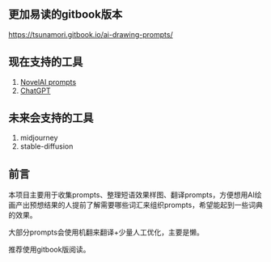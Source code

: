 ## 更加易读的gitbook版本

https://tsunamori.gitbook.io/ai-drawing-prompts/

## 现在支持的工具

1. [NovelAI prompts](Novel%20AI/prompts.md)
2. [ChatGPT](chatGPT/chatGPTforAI-drawing.md)

## 未来会支持的工具

1. midjourney
2. stable-diffusion
   
## 前言

本项目主要用于收集prompts、整理短语效果样图、翻译prompts，方便想用AI绘画产出预想结果的人提前了解需要哪些词汇来组织prompts，希望能起到一些词典的效果。

大部分prompts会使用机翻来翻译+少量人工优化，主要是懒。

推荐使用gitbook版阅读。


